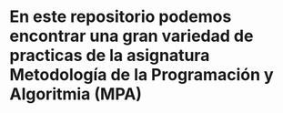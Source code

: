 # En este repositorio podemos encontrar una gran variedad de practicas de la asignatura Metodología de la Programación y Algoritmia (MPA)
